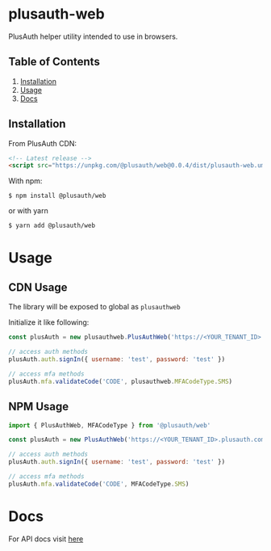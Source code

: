 # plusauth-web
PlusAuth helper utility intended to use in browsers.

## Table of Contents
1. [Installation](#installation)
2. [Usage](#usage)
3. [Docs](#docs)


## Installation
From PlusAuth CDN:
```html
<!-- Latest release -->
<script src="https://unpkg.com/@plusauth/web@0.0.4/dist/plusauth-web.umd.min.js"></script>
```

With npm:
```shell script
$ npm install @plusauth/web
```

or with yarn
```shell script
$ yarn add @plusauth/web
```

# Usage

## CDN Usage
The library will be exposed to global as `plusauthweb`

Initialize it like following:
```js
const plusAuth = new plusauthweb.PlusAuthWeb('https://<YOUR_TENANT_ID>.plusauth.com')

// access auth methods
plusAuth.auth.signIn({ username: 'test', password: 'test' })

// access mfa methods
plusAuth.mfa.validateCode('CODE', plusauthweb.MFACodeType.SMS)
```

## NPM Usage
```js
import { PlusAuthWeb, MFACodeType } from '@plusauth/web'

const plusAuth = new PlusAuthWeb('https://<YOUR_TENANT_ID>.plusauth.com')

// access auth methods
plusAuth.auth.signIn({ username: 'test', password: 'test' })

// access mfa methods
plusAuth.mfa.validateCode('CODE', MFACodeType.SMS)
```

# Docs
For API docs visit [here](https://plusauth.github.io/plusauth-web/classes/plusauthweb.html)

